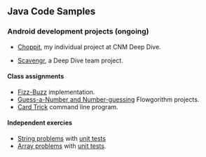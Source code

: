 ## Java Code Samples

### Android development projects (ongoing)

* [Choppit](https://semartinez147.github.io/choppit/), my individual project at CNM Deep Dive.

* [Scavengr](https://staj-scavengers.github.io/), a Deep Dive team project.

#### Class assignments

* [Fizz-Buzz](https://github.com/semartinez147/fizz-buzz) implementation.
* [Guess-a-Number and Number-guessing](https://github.com/semartinez147/guess-number) Flowgorithm projects.
* [Card Trick](https://github.com/semartinez147/cards) command line program.

#### Independent exercies 

* [String problems](https://github.com/semartinez147/examples/blob/master/src/com/semartinez/Strings.java) with [unit tests ](https://github.com/semartinez147/examples/blob/master/test/com/semartinez/StringsTest.java)
* [Array problems](https://github.com/semartinez147/examples/blob/master/src/com/semartinez/Arrays.java) with [unit tests](https://github.com/semartinez147/examples/blob/master/test/com/semartinez/ArraysTest.java).


